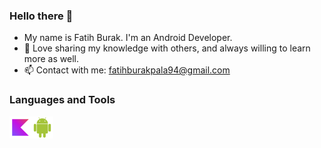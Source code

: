 ### Hello there 👋

- My name is Fatih Burak. I'm an Android Developer.
- 🌟 Love sharing my knowledge with others, and always willing to learn more as well.
- 📫 Contact with me: fatihburakpala94@gmail.com

### Languages and Tools 
<p align="left">
    <img align="left" width="35px" src="https://github.com/devicons/devicon/blob/master/icons/kotlin/kotlin-original.svg" />
    <img align="left" width="35px" src="https://github.com/devicons/devicon/blob/master/icons/android/android-original.svg" />
</p>
